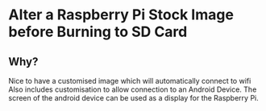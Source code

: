 # Alter a Raspberry Pi Stock Image before Burning to SD Card
## Why?
Nice to have a customised image which will automatically connect to wifi
Also includes customisation to allow connection to an Android Device. The screen of the android device can be used as a display for the Raspberry Pi.
